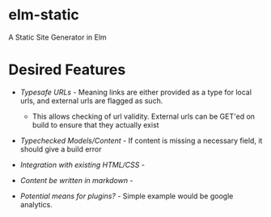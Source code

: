 # elm-static
A Static Site Generator in Elm






# Desired Features

 * _Typesafe URLs_ - Meaning links are either provided as a type for local urls, and external urls are flagged as such.
   * This allows checking of url validity.  External urls can be GET'ed on build to ensure that they actually exist

 * _Typechecked Models/Content_ - If content is missing a necessary field, it should give a build error

 * _Integration with existing HTML/CSS_ -  

 * _Content be written in markdown_ - 

 * _Potential means for plugins?_ - Simple example would be google analytics.

